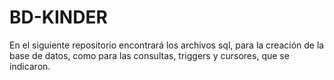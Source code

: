 # BD-KINDER
En el siguiente repositorio encontrará los archivos sql, para la creación de la base de datos, como para las consultas, triggers y cursores, que se indicaron.
